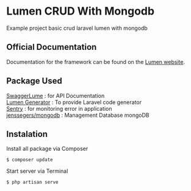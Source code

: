 # Lumen CRUD With Mongodb

Example project basic crud laravel lumen with mongodb

## Official Documentation

Documentation for the framework can be found on the [Lumen website](https://lumen.laravel.com/docs).

## Package Used

[SwaggerLume](https://github.com/DarkaOnLine/SwaggerLume) : for API Documentation <br>
[Lumen Generator](https://github.com/flipboxstudio/lumen-generator) : To provide Laravel code generator <br>
[Sentry](https://docs.sentry.io/platforms/php/guides/laravel/) : for monitoring error in application <br>
[jenssegers/mongodb](https://github.com/jenssegers/laravel-mongodb) : Management Database mongoDB

## Instalation

Install all package via Composer

```
$ composer update
```

Start server via Terminal

```
$ php artisan serve
```
